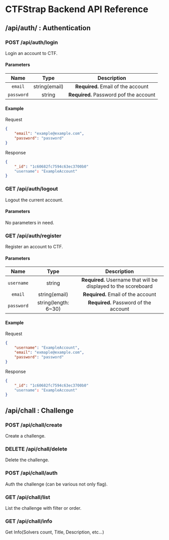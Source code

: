 # CTFStrap Backend API Reference

## /api/auth/ : Authentication
### POST /api/auth/login

Login an account to CTF.

#### Parameters
| Name | Type | Description |
| :---: | :---: | :---: |
| `email` | string(email) | **Required.** Email of the account |
| `password` | string | **Required.** Password pof the account |

#### Example
Request
```json
{
    "email": "example@example.com",
    "password": "password"
}
```
Response
```json
{
    "_id": "1c60682fc7594c63ec3700b0"
    "username": "ExampleAccount"
}
```

### GET /api/auth/logout

Logout the current account.

#### Parameters
No parameters in need.

### GET /api/auth/register

Register an account to CTF.

#### Parameters
| Name | Type | Description |
| :---: | :---: | :---: |
| `username` | string | **Required.** Username that will be displayed to the scoreboard |
| `email` | string(email) | **Required.** Email of the account |
| `password` | string(length: 6~30) | **Required.** Password of the account |

#### Example
Request
```json
{
	"username": "ExampleAccount",
	"email": "exmaple@example.com",
	"password": "password"
}
```
Response
```json
{
    "_id": "1c60682fc7594c63ec3700b0"
    "username": "ExampleAccount"
}
```

## /api/chall : Challenge

### POST /api/chall/create

Create a challenge.

### DELETE /api/chall/delete

Delete the challenge.

### POST /api/chall/auth

Auth the challenge (can be various not only flag).

### GET /api/chall/list

List the challenge with filter or order.

### GET /api/chall/info

Get Info(Solvers count, Title, Description, etc...)
